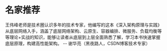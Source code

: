 # 名家推荐

王伟峰老师是技术圈认识多年的技术专家，他编写的这本《深入架构原理与实践》从底层网络入手，涵盖了底层网络架构、云原生、容器编排、微服务、负载均衡等等理论+实战的知识，能够让读者从底层到上层全面熟悉了解，学习本书快速掌握底层原理，构建高性能架构。 -- 谢华亮（黑夜路人，CSDN博客技术专家）

